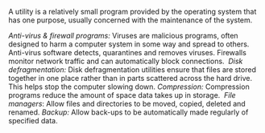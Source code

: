 A utility is a relatively small program provided by the operating system that has one purpose, usually concerned with the maintenance of the system.

*Anti-virus & firewall programs:* Viruses are malicious programs, often designed to harm a computer system in some way and spread to others. Anti-virus software detects, quarantines and removes viruses. Firewalls monitor network traffic and can automatically block connections. 
*Disk defragmentation:* Disk defragmentation utilities ensure that files are stored together in one place rather than in parts scattered across the hard drive. This helps stop the computer slowing down.
*Compression:* Compression programs reduce the amount of space data takes up in storage. 
*File managers*: Allow files and directories to be moved, copied, deleted and renamed.
*Backup:* Allow back-ups to be automatically made regularly of specified data.

